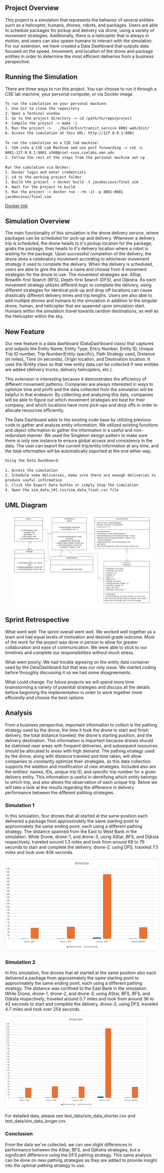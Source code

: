 ## Project Overview

This project is a simulation that represents the behavior of several entities such as
a helicopter, humans, drones, robots, and packages. Users are able to schedule packages
for pickup and delivery via drone, using a variety of movement strategies.
Additionally, there is a helicopter that is always
in motion, and users can also spawn humans to interact with the simulation.
For our extension, we have created a Data Dashboard that outputs data focused on the 
speed, movement, and location of the drone and package entities in order to determine the most 
efficient deliveries from a business perspective.


## Running the Simulation

There are three ways to run this project. You can choose to run it through a CSE lab machine, your personal computer, or via Docker image.
    
    To run the simulation on your personal machine:
    1. Use Git to clone the repository
    2. Open a Terminal window
    3. Go to the project directory -> cd /path/to/repo/project
    4. Compile the project -> make -j
    5. Run the project ->   ./build/bin/transit_service 8081 web/dist/
    6. Access the simulation at this URL: http://127.0.0.1:8081

    To run the simulation on a CSE lab machine:
    1. SSH into a CSE Lab Machine and use port forwarding -> ssh -L 8081:127.0.0.1:8081 x500@csel-xxxx.cselabs.umn.edu
    2. Follow the rest of the steps from the personal machine set up

    Run the simulation via Docker:
    1. Docker login and enter credentials
    2. cd to the working project folder
    3. Build the project -> docker build -t jacobocious/final_sim .
    4. Wait for the project to build
    5. Run the project -> docker run --rm -it -p 8081:8081 jacobocious/final_sim
[Docker link](https://hub.docker.com/repository/docker/jacobocious/final_sim/general)


## Simulation Overview

The main functionality of this simulation is the drone delivery service, where packages can be scheduled for pick-up and delivery. Whenever a delivery trip is scheduled, the drone heads to it's pickup location for the package, grabs the package, then heads to it's delivery location where a robot is waiting for the package. Upon successful completion of the delivery, the drone does a celebratory movement according to whichever movement strategy it used to complete the delivery. When the delivery is scheduled, users are able to give the drone a name and choose from 4 movement strategies for the drone to use. The movement strategies are: AStar, Breadth-first Search (BFS), Depth-first Search (DFS), and Dijkstra. As each movement strategy utilizes different logic to complete the delivery, using different strategies for identical pick-up and drop off locations can cause drastically different delivery times and trip lengths. Users are also able to add multiple drones and humans to the simulation in addition to the singular drone, human, and helicopter that are spawned upon simulation start. Humans within the simulation travel towards random destinations, as well as the Helicopter within the sky.


## New Feature

Our new feature is a data dashboard (DataDashboard class) that captures and outputs the Entity Name, Entity Type, Entry Number, Entity ID, Unique Trip ID number, Trip Number(Entity specific), Path Strategy used, Distance (in miles), Time (in seconds), Origin location, and Destination location. It uses the IEntity class so that new entity data can be collected if new entities are added (delivery trucks, delivery helicopters, etc.).

This extension is interesting because it demonstrates the efficiency of different movement patterns. Companies are always interested in ways to optimize time and profit and the data collected from the simulation will be helpful in that endeavor. By collecting and analyzing this data, companies will be able to figure out which movement strategies are best for their company, and which locations have more pick-ups and drop offs in order to allocate resources efficiently.

The Data Dashboard adds to the existing code base by utilizing previous code to gather and analyze entity information. We utilized existing functions and object information to gather the information in a useful and non-redundant manner. We used the Singleton design pattern to make sure there is only one instance to ensure global access and consistency in the data. The user can export the current trip/entity information at any time, and the total information will be automatically exported at the end either way.

    Using the Data Dashboard:

    1. Access the simulation
    2. Schedule some deliveries, make sure there are enough deliveries to produce useful information
    3. Click the Export Data button or simply Stop the simulation
    4. Open the sim_data_[#].csv/sim_data_final.csv file


## UML Diagram

<p align="center"><img src="pics/final_uml.png" alt="DataDashboard Feature UML" style="height:300px;width:auto;border-radius:5px;1"></p>


## Sprint Retrospective

What went well: The sprint overall went well. We worked well together as a team and had equal levels of motivation and desired grade outcome. Most of the work for the project was done in person to allow for greater collaboration and ease of communication. We were able to stick to our timelines and complete our responsibilities without much stress.

What went poorly: We had trouble agreeing on the entity data container used by the DataDashboard but that was our only issue. We started coding before throughly discussing it so we had some disagreements. 

What could change: For future projects we will spend more time brainstorming a variety of potential strategies and discuss all the details before beginning the implementation in order to work together more efficiently and choose the best options.


## Analysis

From a business perspective, important information to collect is the pathing strategy used by the drone, the time it took the drone to start and finish delivery, the total distance traveled, the drone's starting position, and the delivery destination. This information is important because drones should be stationed near areas with frequent deliveries, and subsequent resources should be allocated to areas with high demand. The pathing strategy used by the drone, along with distance traveled and time taken, will allow companies to constantly optimize their strategies, as this data collection supports the addition and modification of new strategies. Included also are the entities' names, IDs, unique trip ID, and specific trip number for a given delivery entity. This information is useful in identifying which entity belongs to which trip, and also allows the observation of each unique trip. Below we will take a look at the results regarding the difference in delivery performance between the different pathing strategies.


### Simulation 1

In this simulation, four drones that all started at the same position each delivered a package from approximately the same starting point to approximately the same ending point, each using a different pathing strategy. The distance spanned from the East to West Bank in the simulation. While Drone, drone-1, and drone-3, using AStar, BFS, and Dijksta respectively, traveled around 1.3 miles and took from around 68 to 76 seconds to start and complete the delivery, drone-2, using DFS, traveled 7.5 miles and took over 406 seconds.

<p align="left"><img src="pics/longer_distance.png" alt="Simulation 1 Graph" style="height:300px;width:auto;border-radius:5px;1"></p>



### Simulation 2

In this simulation, five drones that all started at the same position also each delivered a package from approximately the same starting point to approximately the same ending point, each using a different pathing strategy. The distance was confined to the East Bank in the simulation. While Drone, drone-1, drone-2, and drone-3, using AStar, BFS, BFS, and Dijksta respectively, traveled around 0.7 miles and took from around 36 to 42 seconds to start and complete the delivery, drone-3, using DFS, traveled 4.7 miles and took over 254 seconds.

<p align="left"><img src="pics/shorter_distance.png" alt="Simulation 2 Graph" style="height:300px;width:auto;border-radius:5px;1"></p>

For detailed data, please see test_data/sim_data_shorter.csv and test_data/sim_data_longer.csv


### Conclusion

From the data we've collected, we can see slight differences in performance between the AStar, BFS, and Djikstra strategies, but a significant difference using the DFS pathing strategy. This same analysis can be done on new pathing strategies as they are added to provide insight into the optimal pathing strategy to use.
